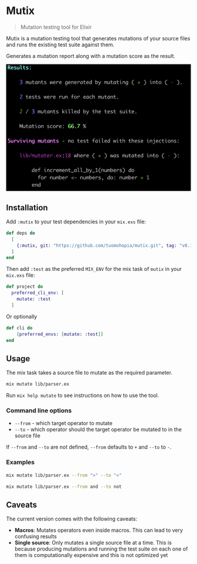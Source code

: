 # Mutix

> Mutation testing tool for Elixir

Mutix is a mutation testing tool that generates mutations of your source files
and runs the existing test suite against them.

Generates a mutation report along with a mutation score as the result.

![Mutix result](/assets/screenshot.png?raw=true "Mutix")

## Installation

Add `:mutix` to your test dependencies in your `mix.exs` file:

```elixir
def deps do
  [
    {:mutix, git: "https://github.com/tuomohopia/mutix.git", tag: "v0.1.1", only: [:dev, :test]}
  ]
end
```

Then add `:test` as the preferred `MIX_ENV` for the mix task of `mutix` in your
`mix.exs` file:

```elixir
def project do
  preferred_cli_env: [
    mutate: :test
  ]
```

Or optionally

```elixir
def cli do
    [preferred_envs: [mutate: :test]]
end
```

## Usage

The mix task takes a source file to mutate as the required parameter.

```bash
mix mutate lib/parser.ex
```

Run `mix help mutate` to see instructions on how to use the tool.

### Command line options

- `--from` - which target operator to mutate
- `--to` - which operator should the target operator be mutated to in the source
  file

If `--from` and `--to` are not defined, `--from` defaults to `+` and `--to` to
`-`.

### Examples

```bash
mix mutate lib/parser.ex --from ">" --to "<"
```

```bash
mix mutate lib/parser.ex --from and --to not
```

## Caveats

The current version comes with the following caveats:

- **Macros**: Mutates operators even inside macros. This can lead to very
  confusing results
- **Single source**: Only mutates a single source file at a time. This is
  because producing mutations and running the test suite on each one of them is
  computationally expensive and this is not optimized yet
